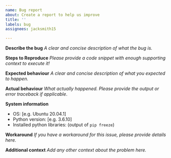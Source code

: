 ```yaml
---
name: Bug report
about: Create a report to help us improve
title: ''
labels: bug
assignees: jacksmith15

---
```


**Describe the bug**
_A clear and concise description of what the bug is._

**Steps to Reproduce**
_Please provide a code snippet with enough supporting context to execute it!_

**Expected behaviour**
_A clear and concise description of what you expected to happen._

**Actual behaviour**
_What actually happened. Please provide the output or error traceback if applicable_.

**System information**
- OS: [e.g. Ubuntu 20.04.1]
- Python version: [e.g. 3.6.10]
- Installed python libraries: (output of `pip freeze`)

**Workaround**
_If you have a workaround for this issue, please provide details here._

**Additional context**
_Add any other context about the problem here._

